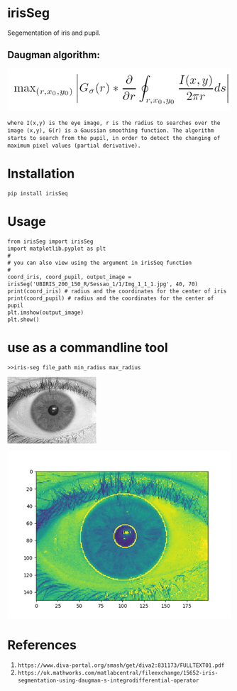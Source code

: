 # irisSeg


Segementation of iris and pupil.

## Daugman algorithm:

![image](irisSeg/Data/DaughmanOperation.jpg)

`where I(x,y) is the eye image, r is the radius to searches over the image (x,y), G(r) is a Gaussian smoothing function.
The algorithm starts to search from the pupil, in order to detect the changing of maximum pixel values
(partial derivative).`

# Installation
    pip install irisSeq

# Usage

    from irisSeg import irisSeg
    import matplotlib.pyplot as plt
    #
    # you can also view using the argument in irisSeq function
    #
    coord_iris, coord_pupil, output_image = irisSeg('UBIRIS_200_150_R/Sessao_1/1/Img_1_1_1.jpg', 40, 70)
    print(coord_iris) # radius and the coordinates for the center of iris 
    print(coord_pupil) # radius and the coordinates for the center of pupil 
    plt.imshow(output_image)
    plt.show()

# use as a commandline tool

    >>iris-seg file_path min_radius max_radius


![image](irisSeg/Data/sample_img.jpg)

![image](irisSeg/Data/segemented_img.png)

# References

1. `https://www.diva-portal.org/smash/get/diva2:831173/FULLTEXT01.pdf`
2. `https://uk.mathworks.com/matlabcentral/fileexchange/15652-iris-segmentation-using-daugman-s-integrodifferential-operator`
